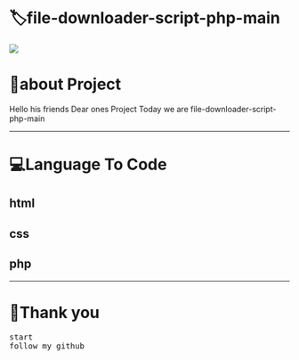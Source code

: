 <!-- Title -->
<h1>🏷file-downloader-script-php-main</h1>

<img src="https://firebasestorage.googleapis.com/v0/b/github-209c5.appspot.com/o/png_20220825_131800_%D9%A0%D9%A0%D9%A0%D9%A0.png?alt=media&token=9e8e0fd6-661d-45fd-969a-0ef016cd2267">


<h1>👤about Project </h1>
<p>Hello his friends Dear ones Project Today we are file-downloader-script-php-main</p>
<hr>
<!-- view -->
<h1>💻Language To Code</h1>
<h2>html</h2>
<h2>css</h2>
<h2>php</h2>
<hr>
<h1>💖Thank you</h1>
<pre>
start
follow my github
</pre>
